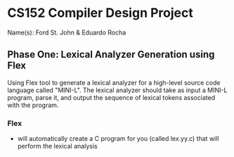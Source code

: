 # CS152 Compiler Design Project
Name(s): Ford St. John & Eduardo Rocha
 ## Phase One: Lexical Analyzer Generation using Flex
Using Flex tool to generate a lexical analyzer for a high-level source code language called "MINI-L". The lexical analyzer should take as input a MINI-L program, parse it, and output the sequence of lexical tokens associated with the program.

### Flex
  - will automatically create a C program for you (called lex.yy.c) that will perform the lexical analysis
